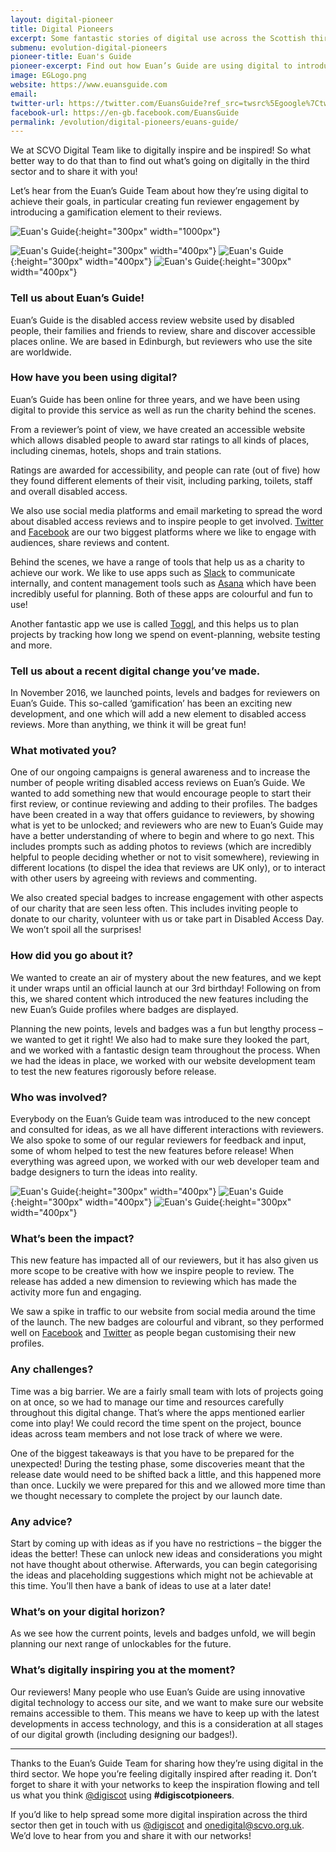 ```yaml
---
layout: digital-pioneer
title: Digital Pioneers
excerpt: Some fantastic stories of digital use across the Scottish third sector. Read on to be inspired.
submenu: evolution-digital-pioneers
pioneer-title: Euan's Guide
pioneer-excerpt: Find out how Euan’s Guide are using digital to introduce a fun gamification element to their online reviews.
image: EGLogo.png
website: https://www.euansguide.com
email:
twitter-url: https://twitter.com/EuansGuide?ref_src=twsrc%5Egoogle%7Ctwcamp%5Eserp%7Ctwgr%5Eauthor
facebook-url: https://en-gb.facebook.com/EuansGuide
permalink: /evolution/digital-pioneers/euans-guide/
---
```


We at SCVO Digital Team like to digitally inspire and be inspired! So what better way to do that than
to find out what’s going on digitally in the third sector and to share it with you!

Let’s hear from the Euan’s Guide Team about how they’re using digital to achieve their goals, in
particular creating fun reviewer engagement by introducing a gamification element to their reviews.

![Euan's Guide](digiscot.github.io/images/digital-pioneers/EUheaderimages.png){:height="300px" width="1000px"}

![Euan's Guide](digiscot.github.io/images/digital-pioneers/EuansGuideImageBadgelaunch.jpg){:height="300px" width="400px"} ![Euan's Guide](digiscot.github.io/images/digital-pioneers/EuansGuideScreenshots.png){:height="300px" width="400px"} ![Euan's Guide](digiscot.github.io/images/digital-pioneers/EuansGuideimageevent.jpg){:height="300px" width="400px"}

### Tell us about Euan’s Guide!

Euan’s Guide is the disabled access review website used by disabled people, their families and
friends to review, share and discover accessible places online. We are based in Edinburgh, but
reviewers who use the site are worldwide.

### How have you been using digital?

Euan’s Guide has been online for three years, and we have been using digital to provide this service
as well as run the charity behind the scenes.

From a reviewer’s point of view, we have created an accessible website which allows disabled
people to award star ratings to all kinds of places, including cinemas, hotels, shops and train stations.

Ratings are awarded for accessibility, and people can rate (out of five) how they found different
elements of their visit, including parking, toilets, staff and overall disabled access.

We also use social media platforms and email marketing to spread the word about disabled access
reviews and to inspire people to get involved.  <a target='_blank' href="https://twitter.com">Twitter</a>
and <a target='_blank' href="https://en-gb.facebook.com/">Facebook</a> are our two biggest platforms where
we like to engage with audiences, share reviews and content.

Behind the scenes, we have a range of tools that help us as a charity to achieve our work. We like to
use apps such as <a target='_blank' href="https://slack.com/">Slack</a> to communicate internally, 
and content management tools such as <a target='_blank' href="https://asana.com/">Asana</a> which 
have been incredibly useful for planning. Both of these apps are colourful and fun to use!

Another fantastic app we use is called <a target='_blank' href="https://toggl.com/">Toggl</a>, and 
this helps us to plan projects by tracking how long we spend on event-planning, website testing and more.

### Tell us about a recent digital change you’ve made.

In November 2016, we launched points, levels and badges for reviewers on Euan’s Guide. This so-called
‘gamification’ has been an exciting new development, and one which will add a new element
to disabled access reviews. More than anything, we think it will be great fun!

### What motivated you?

One of our ongoing campaigns is general awareness and to increase the number of people writing
disabled access reviews on Euan’s Guide. We wanted to add something new that would encourage
people to start their first review, or continue reviewing and adding to their profiles. The badges have
been created in a way that offers guidance to reviewers, by showing what is yet to be unlocked; and
reviewers who are new to Euan’s Guide may have a better understanding of where to begin and
where to go next. This includes prompts such as adding photos to reviews (which are incredibly
helpful to people deciding whether or not to visit somewhere), reviewing in different locations (to
dispel the idea that reviews are UK only), or to interact with other users by agreeing with reviews
and commenting.

We also created special badges to increase engagement with other aspects of our charity that are
seen less often. This includes inviting people to donate to our charity, volunteer with us or take part
in Disabled Access Day. We won’t spoil all the surprises!

### How did you go about it?

We wanted to create an air of mystery about the new features, and we kept it under wraps until an
official launch at our 3rd birthday! Following on from this, we shared content which introduced the
new features including the new Euan’s Guide profiles where badges are displayed.

Planning the new points, levels and badges was a fun but lengthy process – we wanted to get it
right! We also had to make sure they looked the part, and we worked with a fantastic design team
throughout the process. When we had the ideas in place, we worked with our website development
team to test the new features rigorously before release.

### Who was involved?

Everybody on the Euan’s Guide team was introduced to the new concept and consulted for ideas, as
we all have different interactions with reviewers. We also spoke to some of our regular reviewers for
feedback and input, some of whom helped to test the new features before release! When
everything was agreed upon, we worked with our web developer team and badge designers to turn
the ideas into reality.

![Euan's Guide](digiscot.github.io/images/digital-pioneers/websiteheader.png){:height="300px" width="400px"} ![Euan's Guide](digiscot.github.io/images/digital-pioneers/EaunsGuideImagelaptop.jpg){:height="300px" width="400px"} ![Euan's Guide](digiscot.github.io/images/digital-pioneers/EuansGuideimagereview.png){:height="300px" width="400px"}

### What’s been the impact?

This new feature has impacted all of our reviewers, but it has also given us more scope to be creative
with how we inspire people to review. The release has added a new dimension to reviewing which
has made the activity more fun and engaging.

We saw a spike in traffic to our website from social media around the time of the launch. The new
badges are colourful and vibrant, so they performed well on <a target='_blank' href="https://en-gb.facebook.com/">Facebook</a>
and <a target='_blank' href="https://twitter.com">Twitter</a> as people began customising their new profiles.

### Any challenges?

Time was a big barrier. We are a fairly small team with lots of projects going on at once, so we had to
manage our time and resources carefully throughout this digital change. That’s where the apps
mentioned earlier come into play! We could record the time spent on the project, bounce ideas
across team members and not lose track of where we were.

One of the biggest takeaways is that you have to be prepared for the unexpected! During the testing
phase, some discoveries meant that the release date would need to be shifted back a little, and this
happened more than once. Luckily we were prepared for this and we allowed more time than we
thought necessary to complete the project by our launch date.

### Any advice?

Start by coming up with ideas as if you have no restrictions – the bigger the ideas the better! These
can unlock new ideas and considerations you might not have thought about otherwise. Afterwards,
you can begin categorising the ideas and placeholding suggestions which might not be achievable at
this time. You’ll then have a bank of ideas to use at a later date!

### What’s on your digital horizon?

As we see how the current points, levels and badges unfold, we will begin planning our next range of
unlockables for the future.

### What’s digitally inspiring you at the moment?

Our reviewers! Many people who use Euan’s Guide are using innovative digital technology to access
our site, and we want to make sure our website remains accessible to them. This means we have to
keep up with the latest developments in access technology, and this is a consideration at all stages
of our digital growth (including designing our badges!).

-----

Thanks to the Euan’s Guide Team for sharing how they’re using digital in the third sector. We hope you’re feeling digitally inspired after reading it. Don’t forget to share it with your networks to keep the inspiration flowing and tell us what you think <a href="https://twitter.com/digiscot?ref_src=twsrc%5Egoogle%7Ctwcamp%5Eserp%7Ctwgr%5Eauthor" target="_blank">@digiscot</a> using **#digiscotpioneers**.

If you’d like to help spread some more digital inspiration across the third sector then get in touch with us <a href="https://twitter.com/digiscot?ref_src=twsrc%5Egoogle%7Ctwcamp%5Eserp%7Ctwgr%5Eauthor" target="_blank">@digiscot</a> and <a href="mailto:onedigital@scvo.org.uk">onedigital@scvo.org.uk</a>.  We’d love to hear from you and share it with our networks!


